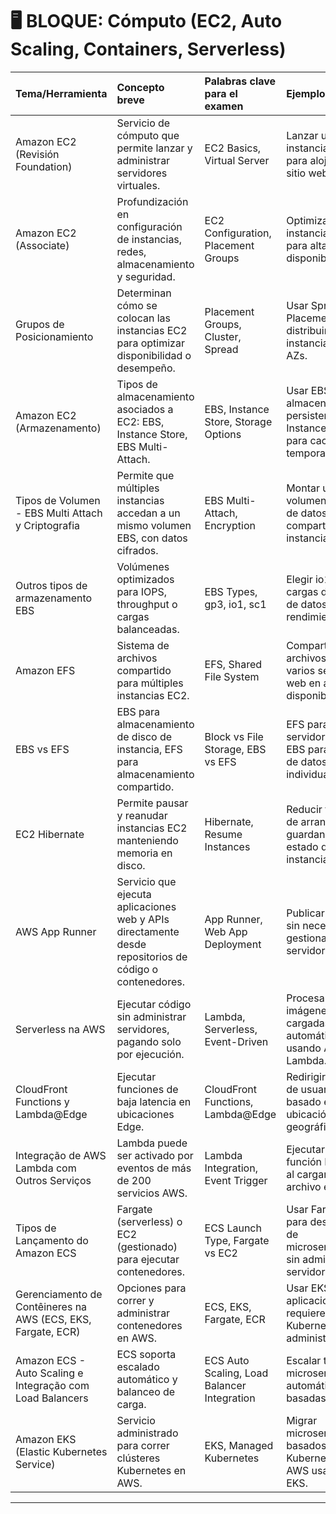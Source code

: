# 🖥️ BLOQUE: Cómputo (EC2, Auto Scaling, Containers, Serverless)

| Tema/Herramienta | Concepto breve | Palabras clave para el examen | Ejemplo de uso |
|:---|:---|:---|:---|
| Amazon EC2 (Revisión Foundation) | Servicio de cómputo que permite lanzar y administrar servidores virtuales. | EC2 Basics, Virtual Server | Lanzar una instancia EC2 para alojar un sitio web. |
| Amazon EC2 (Associate) | Profundización en configuración de instancias, redes, almacenamiento y seguridad. | EC2 Configuration, Placement Groups | Optimizar instancias EC2 para alta disponibilidad. |
| Grupos de Posicionamiento | Determinan cómo se colocan las instancias EC2 para optimizar disponibilidad o desempeño. | Placement Groups, Cluster, Spread | Usar Spread Placement para distribuir instancias entre AZs. |
| Amazon EC2 (Armazenamento) | Tipos de almacenamiento asociados a EC2: EBS, Instance Store, EBS Multi-Attach. | EBS, Instance Store, Storage Options | Usar EBS para almacenamiento persistente y Instance Store para cache temporal. |
| Tipos de Volumen - EBS Multi Attach y Criptografia | Permite que múltiples instancias accedan a un mismo volumen EBS, con datos cifrados. | EBS Multi-Attach, Encryption | Montar un volumen de base de datos compartido entre instancias. |
| Outros tipos de armazenamento EBS | Volúmenes optimizados para IOPS, throughput o cargas balanceadas. | EBS Types, gp3, io1, sc1 | Elegir io1 para cargas de base de datos de alto rendimiento. |
| Amazon EFS | Sistema de archivos compartido para múltiples instancias EC2. | EFS, Shared File System | Compartir archivos entre varios servidores web en alta disponibilidad. |
| EBS vs EFS | EBS para almacenamiento de disco de instancia, EFS para almacenamiento compartido. | Block vs File Storage, EBS vs EFS | EFS para servidores web; EBS para bases de datos individuales. |
| EC2 Hibernate | Permite pausar y reanudar instancias EC2 manteniendo memoria en disco. | Hibernate, Resume Instances | Reducir tiempo de arranque guardando el estado de una instancia. |
| AWS App Runner | Servicio que ejecuta aplicaciones web y APIs directamente desde repositorios de código o contenedores. | App Runner, Web App Deployment | Publicar una API sin necesidad de gestionar servidores. |
| Serverless na AWS | Ejecutar código sin administrar servidores, pagando solo por ejecución. | Lambda, Serverless, Event-Driven | Procesar imágenes cargadas en S3 automáticamente usando AWS Lambda. |
| CloudFront Functions y Lambda@Edge | Ejecutar funciones de baja latencia en ubicaciones Edge. | CloudFront Functions, Lambda@Edge | Redirigir tráfico de usuarios basado en ubicación geográfica. |
| Integração de AWS Lambda com Outros Serviços | Lambda puede ser activado por eventos de más de 200 servicios AWS. | Lambda Integration, Event Trigger | Ejecutar una función Lambda al cargar un archivo en S3. |
| Tipos de Lançamento do Amazon ECS | Fargate (serverless) o EC2 (gestionado) para ejecutar contenedores. | ECS Launch Type, Fargate vs EC2 | Usar Fargate para despliegue de microservicios sin administrar servidores. |
| Gerenciamento de Contêineres na AWS (ECS, EKS, Fargate, ECR) | Opciones para correr y administrar contenedores en AWS. | ECS, EKS, Fargate, ECR | Usar EKS para aplicaciones que requieren Kubernetes administrado. |
| Amazon ECS - Auto Scaling e Integração com Load Balancers | ECS soporta escalado automático y balanceo de carga. | ECS Auto Scaling, Load Balancer Integration | Escalar tareas de microservicios automáticamente basadas en CPU. |
| Amazon EKS (Elastic Kubernetes Service) | Servicio administrado para correr clústeres Kubernetes en AWS. | EKS, Managed Kubernetes | Migrar microservicios basados en Kubernetes a AWS usando EKS. |

---
